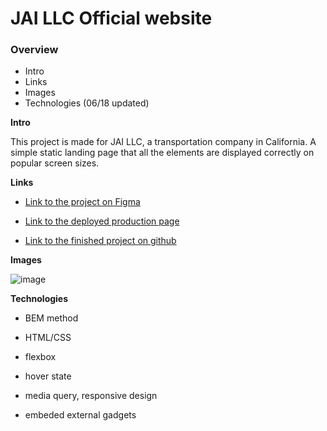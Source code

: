 # JAI LLC Official website

### Overview

- Intro
- Links
- Images
- Technologies (06/18 updated)

**Intro**

This project is made for JAI LLC, a transportation company in California. A simple static landing page that all the elements are displayed correctly on popular screen sizes.

**Links**

- [Link to the project on Figma](https://www.figma.com/file/tG4mSFzcmP79cHmJoup7B3/JAILLC---commission?type=design&mode=design&t=HEE8Qa6qyfRBajtC-0)

- [Link to the deployed production page](https://jaillctransport.com/)

- [Link to the finished project on github](https://github.com/MarinU-M/jaillc)

**Images**

![image](https://github.com/MarinU-M/jaillc/assets/133256866/5c71a6a8-dea4-433f-ba94-7b9682f22816)

**Technologies**

- BEM method
- HTML/CSS
- flexbox
- hover state
- media query, responsive design

- embeded external gadgets
